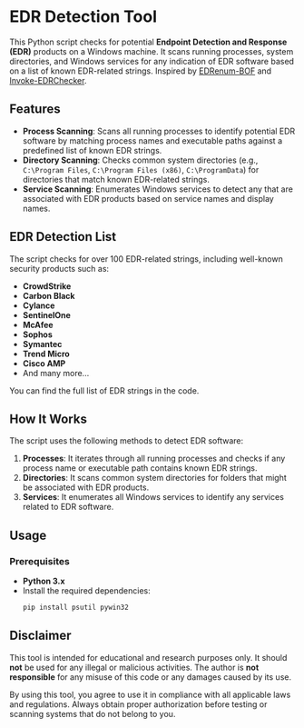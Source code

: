 # EDR Detection Tool

This Python script checks for potential **Endpoint Detection and Response (EDR)** products on a Windows machine. It scans running processes, system directories, and Windows services for any indication of EDR software based on a list of known EDR-related strings. Inspired by [EDRenum-BOF](https://github.com/mlcsec/EDRenum-BOF?tab=readme-ov-file) and [Invoke-EDRChecker](https://github.com/PwnDexter/Invoke-EDRChecker?tab=readme-ov-file).

## Features

- **Process Scanning**: Scans all running processes to identify potential EDR software by matching process names and executable paths against a predefined list of known EDR strings.
- **Directory Scanning**: Checks common system directories (e.g., `C:\Program Files`, `C:\Program Files (x86)`, `C:\ProgramData`) for directories that match known EDR-related strings.
- **Service Scanning**: Enumerates Windows services to detect any that are associated with EDR products based on service names and display names.

## EDR Detection List

The script checks for over 100 EDR-related strings, including well-known security products such as:
- **CrowdStrike**
- **Carbon Black**
- **Cylance**
- **SentinelOne**
- **McAfee**
- **Sophos**
- **Symantec**
- **Trend Micro**
- **Cisco AMP**
- And many more...

You can find the full list of EDR strings in the code.

## How It Works

The script uses the following methods to detect EDR software:

1. **Processes**: It iterates through all running processes and checks if any process name or executable path contains known EDR strings.
2. **Directories**: It scans common system directories for folders that might be associated with EDR products.
3. **Services**: It enumerates all Windows services to identify any services related to EDR software.

## Usage

### Prerequisites

- **Python 3.x**
- Install the required dependencies:
  ```bash
  pip install psutil pywin32

## Disclaimer

This tool is intended for educational and research purposes only. It should **not** be used for any illegal or malicious activities. The author is **not responsible** for any misuse of this code or any damages caused by its use.

By using this tool, you agree to use it in compliance with all applicable laws and regulations. Always obtain proper authorization before testing or scanning systems that do not belong to you.

